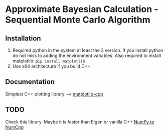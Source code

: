 # Approximate Bayesian Calculation - Sequential Monte Carlo Algorithm

## Installation
1. Required python in the system at least the 3 version. If you install python do not miss to adding the environment variables. Also required to install matplotlib: ```pip install matplotlib```
2. Use x64 architecture if you build C++
## Documentation
Simplest C++ plotting library --> [matplotlib-cpp](https://github.com/lava/matplotlib-cpp) 

## TODO

Check this library. Maybe it is faster than Eigen or vanilla C++
[NumPy to NumCpp](https://github.com/dpilger26/NumCpp)


